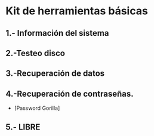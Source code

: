 #  Kit de herramientas básicas
 
## 1.- Información del sistema

## 2.-Testeo disco

## 3.-Recuperación de datos

## 4.-Recuperación de contraseñas.

- [Password Gorilla]

## 5.- LIBRE


